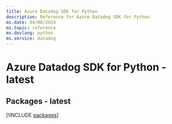 ```yaml
---
title: Azure Datadog SDK for Python
description: Reference for Azure Datadog SDK for Python
ms.date: 04/08/2024
ms.topic: reference
ms.devlang: python
ms.service: datadog
---
```

# Azure Datadog SDK for Python - latest
## Packages - latest
[!INCLUDE [packages](datadog-index.md)]